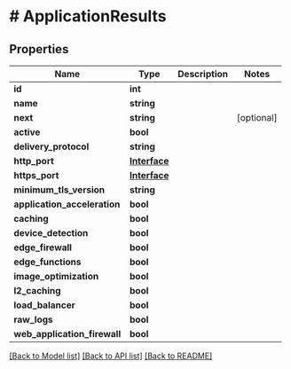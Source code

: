# # ApplicationResults

## Properties

Name | Type | Description | Notes
------------ | ------------- | ------------- | -------------
**id** | **int** |  |
**name** | **string** |  |
**next** | **string** |  | [optional]
**active** | **bool** |  |
**delivery_protocol** | **string** |  |
**http_port** | [**Interface**](Interface.md) |  |
**https_port** | [**Interface**](Interface.md) |  |
**minimum_tls_version** | **string** |  |
**application_acceleration** | **bool** |  |
**caching** | **bool** |  |
**device_detection** | **bool** |  |
**edge_firewall** | **bool** |  |
**edge_functions** | **bool** |  |
**image_optimization** | **bool** |  |
**l2_caching** | **bool** |  |
**load_balancer** | **bool** |  |
**raw_logs** | **bool** |  |
**web_application_firewall** | **bool** |  |

[[Back to Model list]](../../README.md#models) [[Back to API list]](../../README.md#endpoints) [[Back to README]](../../README.md)
